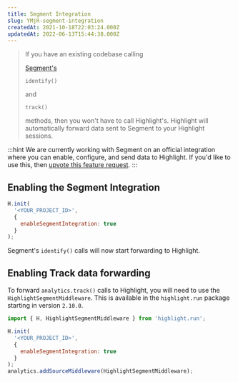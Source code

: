 ```yaml
---
title: Segment Integration
slug: YMjR-segment-integration
createdAt: 2021-10-18T22:03:24.000Z
updatedAt: 2022-06-13T15:44:38.000Z
---
```


> If you have an existing codebase calling 
>
> [Segment's](https://segment.com/docs/connections/spec/)
>
>  
>
> `identify()`
>
>  and 
>
> `track()`
>
>  methods, then you won't have to call Highlight's. Highlight will automatically forward data sent to Segment to your Highlight sessions.

:::hint
We are currently working with Segment on an official integration where you can enable, configure, and send data to Highlight. If you'd like to use this, then [upvote this feature request](https://highlight.canny.io/feature-requests/p/official-segment-integration).
:::

## Enabling the Segment Integration

```javascript
H.init(
  '<YOUR_PROJECT_ID>',
  {
    enableSegmentIntegration: true
  }
);
```

Segment's `identify()` calls will now start forwarding to Highlight.

## Enabling Track data forwarding

To forward `analytics.track()` calls to Highlight, you will need to use the `HighlightSegmentMiddleware`. This is available in the `highlight.run` package starting in version `2.10.0`.

```javascript
import { H, HighlightSegmentMiddleware } from 'highlight.run';

H.init(
  '<YOUR_PROJECT_ID>',
  {
    enableSegmentIntegration: true
  }
);
analytics.addSourceMiddleware(HighlightSegmentMiddleware);
```



